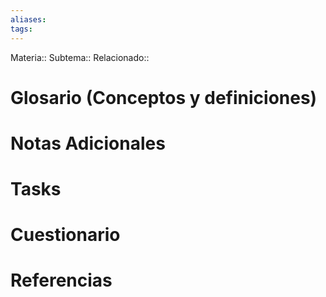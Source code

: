 ```yaml
---
aliases: 
tags:
---
```

Materia:: 
Subtema:: 
Relacionado:: 



# Glosario (Conceptos y definiciones)

# Notas Adicionales

# Tasks

# Cuestionario

# Referencias 
